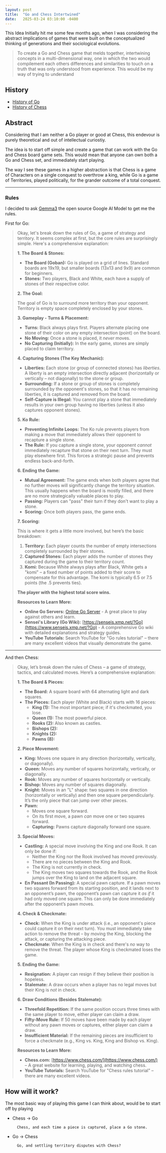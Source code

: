 ```yaml
---
layout: post
title:  "Go and Chess Intertwined"
date:   2025-03-24 03:10:00 -0400
---
```

This Idea Initially hit me some few months ago, when I was considering the abstract implications of games that were built on the conceptualized thinking of generations and their sociological evolutions.

>To create a Go and Chess game that melds together, intertwining concepts in a multi-dimensional way, one in which the two would compilement each others differences and similarities to touch on a truth that was only understood from experience. This would be my way of trying to understand 

## History
* [History of Go][hist-go]
* [History of Chess][hist-chess]

## Abstract 
Considering that I am neither a Go player or good at Chess, this endevour is purely theoretical and out of intellectual curiostiy.

The idea is to start off simple and create a game that can work with the Go and Chess board game sets. This would mean that anyone can own both a Go and Chess set, and immediately start playing.

The way I see these games in a higher abstraction is that Chess is a game of Characters on a single conquest to overthrow a king, while Go is a game of Territories, played politically, for the grander outcome of a total conquest.

---
### Rules
I decided to ask [Gemma3][gemma-3] the open source Google AI Model to get me the rules.

First for Go:
>Okay, let's break down the rules of Go, a game of strategy and territory. It seems complex at first, but 
>the core rules are surprisingly simple. Here's a comprehensive explanation:
>
>**1. The Board & Stones:**
>
>* **The Board (Goban):** Go is played on a grid of lines. Standard boards are 19x19, but smaller boards 
>(13x13 and 9x9) are common for beginners.
>* **Stones:** Two players, Black and White, each have a supply of stones of their respective color.
>
>**2. The Goal:**
>
>The goal of Go is to surround more territory than your opponent. Territory is empty space completely 
>enclosed by your stones.
>
>**3. Gameplay - Turns & Placement:**
>
>* **Turns:** Black always plays first. Players alternate placing one stone of their color on any empty 
>intersection (point) on the board.
>* **No Moving:** Once a stone is placed, it *never* moves.
>* **No Capturing (Initially):**  In the early game, stones are simply placed to claim territory.
>
>**4. Capturing Stones (The Key Mechanic):**
>
>* **Liberties:** Each stone (or group of connected stones) has *liberties*. A liberty is an empty 
>intersection directly adjacent (horizontally or vertically – not diagonally) to the stone or group.
>* **Surrounding:** If a stone or group of stones is completely surrounded by the opponent's stones, so 
>that it has *no* remaining liberties, it is captured and removed from the board.
>* **Self-Capture is Illegal:** You cannot play a stone that immediately results in your own group having 
>no liberties (unless it also captures opponent stones).
>
>**5. Ko Rule:**
>
>* **Preventing Infinite Loops:** The Ko rule prevents players from making a move that immediately allows 
>their opponent to recapture a single stone.
>* **The Rule:** If you capture a single stone, your opponent *cannot* immediately recapture that stone on 
>their next turn. They must play elsewhere first.  This forces a strategic pause and prevents endless 
>back-and-forth.
>
>
>**6. Ending the Game:**
>
>* **Mutual Agreement:** The game ends when both players agree that no further moves will significantly 
>change the territory situation. This usually happens when the board is mostly filled, and there are no 
>more strategically valuable places to play.
>* **Passing:** Players can "pass" their turn if they don't want to play a stone.
>* **Scoring:**  Once both players pass, the game ends.
>
>**7. Scoring:**
>
>This is where it gets a little more involved, but here’s the basic breakdown:
>
>1. **Territory:** Each player counts the number of empty intersections completely surrounded by their 
>stones.
>2. **Captured Stones:** Each player adds the number of stones they captured during the game to their 
>territory count.
>3. **Komi:** Because White always plays after Black, White gets a "komi" – a fixed number of points added 
>to their score to compensate for this advantage. The komi is typically 6.5 or 7.5 points (the .5 prevents 
>ties).
>
>**The player with the highest total score wins.**
>
>
>
>**Resources to Learn More:**
>
>* **Online Go Servers:** [Online Go Server](https://online-go.com/) - A great place to play against others 
>and learn.
>* **Sensei's Library (Go Wiki):** [https://senseis.xmp.net/?Go](https://www.senseis.xmp.net/?Go) - A 
>comprehensive Go wiki with detailed explanations and strategy guides.
>* **YouTube Tutorials:** Search YouTube for "Go rules tutorial" – there are many excellent videos that 
>visually demonstrate the game.

----
And then Chess:
>Okay, let’s break down the rules of Chess – a game of strategy, tactics, and calculated moves. Here’s a 
>comprehensive explanation:
>
>**1. The Board & Pieces:**
>
>* **The Board:** A square board with 64 alternating light and dark squares.
>* **The Pieces:** Each player (White and Black) starts with 16 pieces:
>    * **King (1):** The most important piece; if it's checkmated, you lose.
>    * **Queen (1):** The most powerful piece.
>    * **Rooks (2):** Also known as castles.
>    * **Bishops (2):**
>    * **Knights (2):**
>    * **Pawns (8):**
>
>
>**2. Piece Movement:**
>
>* **King:** Moves one square in any direction (horizontally, vertically, or diagonally).
>* **Queen:** Moves any number of squares horizontally, vertically, or diagonally.
>* **Rook:** Moves any number of squares horizontally or vertically.
>* **Bishop:** Moves any number of squares diagonally.
>* **Knight:** Moves in an "L" shape: two squares in one direction (horizontally or vertically) and then 
>one square perpendicularly. It’s the only piece that can jump over other pieces.
>* **Pawn:**
>    * Moves one square forward.
>    * On its first move, a pawn *can* move one or two squares forward.
>    * **Capturing:** Pawns capture diagonally forward one square.
>
>
>
>**3. Special Moves:**
>
>* **Castling:** A special move involving the King and one Rook. It can only be done if:
>    * Neither the King nor the Rook involved has moved previously.
>    * There are no pieces between the King and Rook.
>    * The King is not currently in check.
>    * The King moves two squares towards the Rook, and the Rook jumps over the King to land on the 
>adjacent square.
>* **En Passant (In Passing):** A special pawn capture. If a pawn moves two squares forward from its 
>starting position, and it lands next to an opponent’s pawn, the opponent’s pawn can capture it *as if* it 
>had only moved one square. This can only be done immediately after the opponent’s pawn moves.
>
>**4. Check & Checkmate:**
>
>* **Check:** When the King is under attack (i.e., an opponent's piece could capture it on their next 
>turn).  You must immediately take action to remove the threat – by moving the King, blocking the attack, 
>or capturing the attacking piece.
>* **Checkmate:** When the King is in check and there's *no* way to remove the threat. The player whose 
>King is checkmated loses the game.
>
>**5. Ending the Game:**
>
>* **Resignation:** A player can resign if they believe their position is hopeless.
>* **Stalemate:**  A draw occurs when a player has no legal moves but their King is *not* in check.
>
>**6. Draw Conditions (Besides Stalemate):**
>
>* **Threefold Repetition:** If the same position occurs three times with the same player to move, either 
>player can claim a draw.
>* **Fifty-Move Rule:** If 50 moves have been made by each player without any pawn moves or captures, 
>either player can claim a draw.
>* **Insufficient Material:** If the remaining pieces are insufficient to force a checkmate (e.g., King vs. 
>King, King and Bishop vs. King).
>
>
>
>**Resources to Learn More:**
>
>* **Chess.com:** [https://www.chess.com/](https://www.chess.com/) – A great website for learning, playing, 
>and watching chess.
>* **YouTube Tutorials:** Search YouTube for "Chess rules tutorial" – there are many excellent videos.

## How will it work?
The most basic way of playing this game I can think about, would be to start off by playing 

- Chess -> Go 

        Chess, and each time a piece is captured, place a Go stone.

- Go -> Chess

        Go, and settling territory disputes with Chess?



[hist-go]: https://en.wikipedia.org/wiki/History_of_Go 
[hist-chess]: https://en.wikipedia.org/wiki/History_of_chess
[gemma-3]: https://blog.google/technology/developers/gemma-3